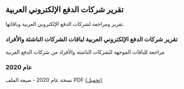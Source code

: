

## تقرير شركات الدفع الإلكتروني العربية

تقرير ومراجعة لشركات الدفع الإلكتروني العربية وباقاتها.



###  تقرير شركات الدفع الإلكتروني العربية لباقات الشركات الناشئة والأفراد

مراجعة للباقات الموجهة للشركات الناشئة والأفراد من شركات الدفع العربية 



### عام 2020

نسخة عام 2020 - صيغة الملف PDF [(تحميل)](./report-2020.pdf)

